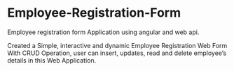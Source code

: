 # Employee-Registration-Form
Employee registration form Application using angular and web api.

Created a Simple, interactive and dynamic Employee Registration Web Form With CRUD Operation,
user can insert, updates, read and delete employee’s details in this Web Application.
